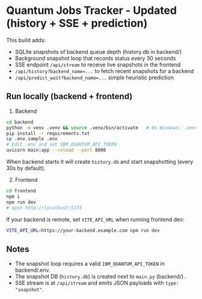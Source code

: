 # Quantum Jobs Tracker - Updated (history + SSE + prediction)

This build adds:
- SQLite snapshots of backend queue depth (history.db in backend/)
- Background snapshot loop that records status every 30 seconds
- SSE endpoint `/api/stream` to receive live snapshots in the frontend
- `/api/history?backend_name=...` to fetch recent snapshots for a backend
- `/api/predict_wait?backend_name=...` simple heuristic prediction

## Run locally (backend + frontend)

1. Backend
```bash
cd backend
python -m venv .venv && source .venv/bin/activate   # On Windows: .venv\Scripts\activate
pip install -r requirements.txt
cp .env.sample .env
# Edit .env and set IBM_QUANTUM_API_TOKEN
uvicorn main:app --reload --port 8000
```

When backend starts it will create `history.db` and start snapshotting (every 30s by default).

2. Frontend
```bash
cd frontend
npm i
npm run dev
# open http://localhost:5173
```

If your backend is remote, set `VITE_API_URL` when running frontend dev:
```bash
VITE_API_URL=https://your-backend.example.com npm run dev
```

## Notes
- The snapshot loop requires a valid `IBM_QUANTUM_API_TOKEN` in backend/.env.
- The snapshot DB (`history.db`) is created next to `main.py` (backend/).
- SSE stream is at `/api/stream` and emits JSON payloads with `type: "snapshot"`.
